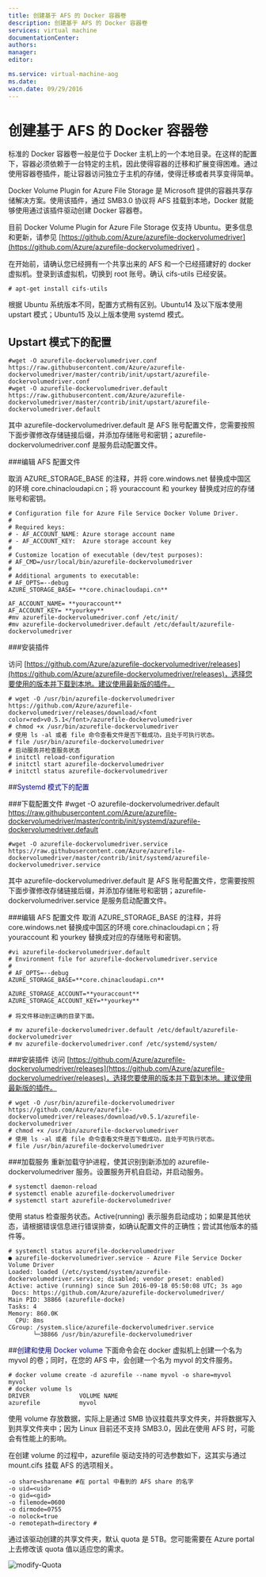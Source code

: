 ```yaml
---
title: 创建基于 AFS 的 Docker 容器卷
description: 创建基于 AFS 的 Docker 容器卷
services: virtual machine
documentationCenter: 
authors: 
manager: 
editor: 

ms.service: virtual-machine-aog
ms.date: 
wacn.date: 09/29/2016
---
```


# 创建基于 AFS 的 Docker 容器卷

标准的 Docker 容器卷一般是位于 Docker 主机上的一个本地目录。在这样的配置下，容器必须依赖于一台特定的主机，因此使得容器的迁移和扩展变得困难。通过使用容器卷插件，能让容器访问独立于主机的存储，使得迁移或者共享变得简单。

Docker Volume Plugin for Azure File Storage 是 Microsoft 提供的容器共享存储解决方案。使用该插件，通过 SMB3.0 协议将 AFS 挂载到本地，Docker 就能够使用通过该插件驱动创建 Docker 容器卷。

目前 Docker Volume Plugin for Azure File Storage 仅支持 Ubuntu。更多信息和更新，请参见 [https://github.com/Azure/azurefile-dockervolumedriver](https://github.com/Azure/azurefile-dockervolumedriver) 。

在开始前，请确认您已经拥有一个共享出来的 AFS 和一个已经搭建好的 docker 虚拟机。登录到该虚拟机，切换到 root 账号。确认 cifs-utils 已经安装。

    # apt-get install cifs-utils

根据 Ubuntu 系统版本不同，配置方式稍有区别。Ubuntu14 及以下版本使用 upstart 模式；Ubuntu15 及以上版本使用 systemd 模式。

## Upstart 模式下的配置
    
    #wget -O azurefile-dockervolumedriver.conf https://raw.githubusercontent.com/Azure/azurefile-dockervolumedriver/master/contrib/init/upstart/azurefile-dockervolumedriver.conf
    #wget -O azurefile-dockervolumedriver.default https://raw.githubusercontent.com/Azure/azurefile-dockervolumedriver/master/contrib/init/upstart/azurefile-dockervolumedriver.default

其中 azurefile-dockervolumedriver.default 是 AFS 账号配置文件，您需要按照下面步骤修改存储链接后缀，并添加存储账号和密钥；azurefile-dockervolumedriver.conf 是服务启动配置文件。

###编辑 AFS 配置文件

取消 AZURE_STORAGE_BASE 的注释，并将 core.windows.net 替换成中国区的环境 core.chinacloudapi.cn；将 youraccount 和 yourkey 替换成对应的存储账号和密钥。
    
    # Configuration file for Azure File Service Docker Volume Driver.  
    #  
    # Required keys:  
    # - AF_ACCOUNT_NAME: Azure storage account name  
    # - AF_ACCOUNT_KEY:  Azure storage account key  
    #  
    # Customize location of executable (dev/test purposes):  
    # AF_CMD=/usr/local/bin/azurefile-dockervolumedriver  
    #  
    # Additional arguments to executable:  
    # AF_OPTS=--debug  
    AZURE_STORAGE_BASE= **core.chinacloudapi.cn**  
    
    AF_ACCOUNT_NAME= **youraccount**   
    AF_ACCOUNT_KEY= **yourkey**  
    #mv azurefile-dockervolumedriver.conf /etc/init/	  
    #mv azurefile-dockervolumedriver.default /etc/default/azurefile-dockervolumedriver  
    
###安装插件

访问 [https://github.com/Azure/azurefile-dockervolumedriver/releases](https://github.com/Azure/azurefile-dockervolumedriver/releases)，选择您要使用的版本并下载到本地。建议使用最新版的插件。

    # wget -O /usr/bin/azurefile-dockervolumedriver https://github.com/Azure/azurefile-dockervolumedriver/releases/download/<font color=red>v0.5.1</font>/azurefile-dockervolumedriver  
    # chmod +x /usr/bin/azurefile-dockervolumedriver  
    # 使用 ls -al 或者 file 命令查看文件是否下载成功，且处于可执行状态。  
    # file /usr/bin/azurefile-dockervolumedriver  
    # 启动服务并检查服务状态  
    # initctl reload-configuration  
    # initctl start azurefile-dockervolumedriver  
    # initctl status azurefile-dockervolumedriver  
 
##<font color=darkblue>Systemd 模式下的配置</font>

###下载配置文件
    #wget -O azurefile-dockervolumedriver.default https://raw.githubusercontent.com/Azure/azurefile-dockervolumedriver/master/contrib/init/systemd/azurefile-dockervolumedriver.default
    
    #wget -O azurefile-dockervolumedriver.service https://raw.githubusercontent.com/Azure/azurefile-dockervolumedriver/master/contrib/init/systemd/azurefile-dockervolumedriver.service
 
其中 azurefile-dockervolumedriver.default 是 AFS 账号配置文件，您需要按照下面步骤修改存储链接后缀，并添加存储账号和密钥；azurefile-dockervolumedriver.service 是服务启动配置文件。

###编辑 AFS 配置文件
取消 AZURE_STORAGE_BASE 的注释，并将 core.windows.net 替换成中国区的环境 core.chinacloudapi.cn；将 youraccount 和 yourkey 替换成对应的存储账号和密钥。

    #vi azurefile-dockervolumedriver.default  
    # Environment file for azurefile-dockervolumedriver.service  
    #  
    # AF_OPTS=--debug  
    AZURE_STORAGE_BASE=**core.chinacloudapi.cn**
    
    AZURE_STORAGE_ACCOUNT=**youraccount**  
    AZURE_STORAGE_ACCOUNT_KEY=**yourkey**  

    # 将文件移动到正确的目录下面。
    
    # mv azurefile-dockervolumedriver.default /etc/default/azurefile-dockervolumedriver  
    # mv azurefile-dockervolumedriver.conf /etc/systemd/system/  
 
###安装插件
访问 [https://github.com/Azure/azurefile-dockervolumedriver/releases](https://github.com/Azure/azurefile-dockervolumedriver/releases)，选择您要使用的版本并下载到本地。建议使用最新版的插件。

    # wget -O /usr/bin/azurefile-dockervolumedriver https://github.com/Azure/azurefile-dockervolumedriver/releases/download/v0.5.1/azurefile-dockervolumedriver
    # chmod +x /usr/bin/azurefile-dockervolumedriver  
    # 使用 ls -al 或者 file 命令查看文件是否下载成功，且处于可执行状态。  
    # file /usr/bin/azurefile-dockervolumedriver
 
###加载服务
重新加载守护进程，使其识别到新添加的 azurefile-dockervolumedriver 服务。设置服务开机自启动，并启动服务。

    # systemctl daemon-reload  
    # systemctl enable azurefile-dockervolumedriver  
    # systemctl start azurefile-dockervolumedriver

使用 status 检查服务状态。Active(running) 表示服务启动成功；如果是其他状态，请根据错误信息进行错误排查，如确认配置文件的正确性；尝试其他版本的插件等。

    # systemctl status azurefile-dockervolumedriver  
    ● azurefile-dockervolumedriver.service - Azure File Service Docker Volume Driver  
    Loaded: loaded (/etc/systemd/system/azurefile-dockervolumedriver.service; disabled; vendor preset: enabled)  
    Active: active (running) since Sun 2016-09-18 05:50:08 UTC; 3s ago  
     Docs: https://github.com/Azure/azurefile-dockervolumedriver/  
    Main PID: 38866 (azurefile-docke)  
    Tasks: 4  
    Memory: 860.0K  
      CPU: 8ms  
    CGroup: /system.slice/azurefile-dockervolumedriver.service  
           └─38866 /usr/bin/azurefile-dockervolumedriver  
           
##<font color=darkblue>创建和使用 Docker volume</font>
下面命令会在 docker 虚拟机上创建一个名为 myvol 的卷；同时，在您的 AFS 中，会创建一个名为 myvol 的文件服务。

    # docker volume create -d azurefile --name myvol -o share=myvol  
    myvol  
    # docker volume ls  
    DRIVER              VOLUME NAME  
    azurefile           myvol  

使用 volume 存放数据，实际上是通过 SMB 协议挂载共享文件夹，并将数据写入到共享文件夹中；因为 Linux 目前还不支持 SMB3.0，因此在使用 AFS 时，可能会有性能上的影响。

在创建 volume 的过程中，azurefile 驱动支持的可选参数如下，这其实与通过 mount.cifs 挂载 AFS 的选项相关。

    -o share=sharename #在 portal 中看到的 AFS share 的名字  
    -o uid=<uid>  
    -o gid=<gid>   
    -o filemode=0600   
    -o dirmode=0755   
    -o nolock=true   
    -o remotepath=directory #  

通过该驱动创建的共享文件夹，默认 quota 是 5TB。您可能需要在 Azure portal 上去修改该 quota 值以适应您的需求。

![modify-Quota](./media/aog-virtual-machines-docker-based-afs/modify-Quota.png "修改 AzurePortal 中的 Quota 值.png")

